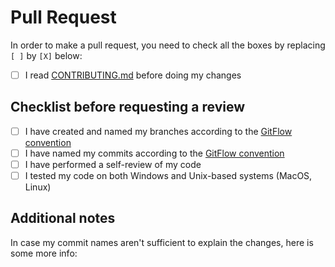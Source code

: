 # Pull Request

In order to make a pull request, you need to check all the boxes by replacing `[ ]` by `[X]` below:

- [ ] I read [CONTRIBUTING.md](/CONTRIBUTING.md) before doing my changes

## Checklist before requesting a review

- [ ] I have created and named my branches according to the [GitFlow convention](/CONTRIBUTING.md#git)
- [ ] I have named my commits according to the [GitFlow convention](/CONTRIBUTING.md#git)
- [ ] I have performed a self-review of my code
- [ ] I tested my code on both Windows and Unix-based systems (MacOS, Linux)

## Additional notes

In case my commit names aren't sufficient to explain the changes, here is some more info:

